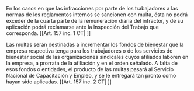 En los casos en que las infracciones por parte de los trabajadores a las normas de los reglamentos internos se sancionen con multa, ésta no podrá exceder de la cuarta parte de la remuneración diaria del infractor, y de su aplicación podrá reclamarse ante la Inspección del Trabajo que corresponda. [[Art. 157 inc. 1 CT| ]]

Las multas serán destinadas a incrementar los fondos de bienestar que la empresa respectiva tenga para los trabajadores o de los servicios de bienestar social de las organizaciones sindicales cuyos afiliados laboren en la empresa, a prorrata de la afiliación y en el orden señalado. A falta de esos fondos o entidades, el producto de las multas pasará al Servicio Nacional de Capacitación y Empleo, y se le entregará tan pronto como hayan sido aplicadas. [[Art. 157 inc. 2 CT| ]]
